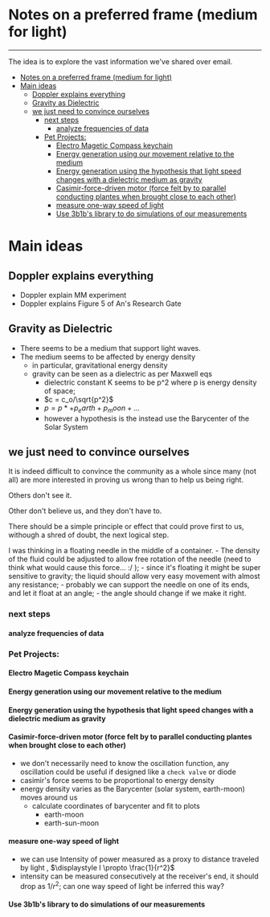 # Notes on a preferred frame (medium for light)
------------------------------------

The idea is to explore the vast information we've shared over email.

- [Notes on a preferred frame (medium for light)](#notes-on-a-preferred-frame-medium-for-light)
- [Main ideas](#main-ideas)
  - [Doppler explains everything](#doppler-explains-everything)
  - [Gravity as Dielectric](#gravity-as-dielectric)
  - [we just need to convince ourselves](#we-just-need-to-convince-ourselves)
    - [next steps](#next-steps)
      - [analyze frequencies of data](#analyze-frequencies-of-data)
    - [Pet Projects:](#pet-projects)
      - [Electro Magetic Compass keychain](#electro-magetic-compass-keychain)
      - [Energy generation using our movement relative to the medium](#energy-generation-using-our-movement-relative-to-the-medium)
      - [Energy generation using the hypothesis that light speed changes with a dielectric medium as gravity](#energy-generation-using-the-hypothesis-that-light-speed-changes-with-a-dielectric-medium-as-gravity)
      - [Casimir-force-driven motor (force felt by to parallel conducting plantes when brought close to each other)](#casimir-force-driven-motor-force-felt-by-to-parallel-conducting-plantes-when-brought-close-to-each-other)
      - [measure one-way speed of light](#measure-one-way-speed-of-light)
      - [Use 3b1b's library to do simulations of our measurements](#use-3b1bs-library-to-do-simulations-of-our-measurements)



# Main ideas
## Doppler explains everything
* Doppler explain MM experiment
* Doppler explains Figure 5 of An's Research Gate

## Gravity as Dielectric
* There seems to be a medium that support light waves.
* The medium seems to be affected by energy density
  * in particular, gravitational energy density
  * gravity can be seen as a dielectric as per Maxwell eqs
    * dielectric constant K seems to be p^2 where p is energy density of space;
    * $c = c_o/\sqrt{p^2}$
    * $p = p* + p_earth + p_moon + ...$
    * however a hypothesis is the instead use the Barycenter of the Solar System

## we just need to convince ourselves
It is indeed difficult to convince the community as a whole since many (not all) are more interested in proving us wrong than to help us being right.

Others don't see it.

Other don't believe us, and they don't have to.

There should be a simple principle or effect that could prove first to us, withough a shred of doubt, the next logical step.

I was thinking in a floating needle in the middle of a container.
    - The density of the fluid could be adjusted to allow free rotation of the needle (need to think what would cause this force... :/ );
    - since it's floating it might be super sensitive to gravity; the liquid should allow very easy movement with almost any resistance;
    - probably we can support the needle on one of its ends, and let it float at an angle;
    - the angle should change if we make it right.

### next steps

#### analyze frequencies of data

### Pet Projects:

#### Electro Magetic Compass keychain

#### Energy generation using our movement relative to the medium

#### Energy generation using the hypothesis that light speed changes with a dielectric medium as gravity

#### Casimir-force-driven motor (force felt by to parallel conducting plantes when brought close to each other)
* we don't necessarily need to know the oscillation function, any oscillation could be useful if designed like a `check valve` or diode
* casimir's force seems to be proportional to energy density
* energy density varies as the Barycenter (solar system, earth-moon) moves around us
  * calculate coordinates of barycenter and fit to plots
    * earth-moon
    * earth-sun-moon

#### measure one-way speed of light
* we can use Intensity of power measured as a proxy to distance traveled by light , $\displaystyle I \propto \frac{1}{r^2}$
* intensity can be measured consecutively at the receiver's end, it should drop as $1/r^2$; can one way speed of light be inferred this way?

#### Use 3b1b's library to do simulations of our measurements
